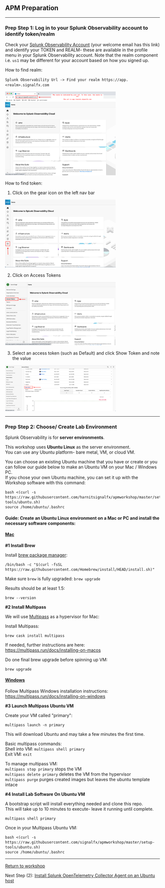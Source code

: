 ## APM Preparation

---

### Prep Step 1: Log in to your Splunk Observability account to identify token/realm  

Check your [Splunk Observability Account](https://app.us1.signalfx.com/o11y/#/home) (your welcome email has this link) and identify your TOKEN and REALM- these are available in the profile menu in your Splunk Observability account. Note that the realm component i.e. `us1` may be different for your account based on how you signed up.

How to find realm:

`Splunk Observability Url -> Find your realm https://app.<realm>.signalfx.com`    

<img src="../assets/01-realm.png" width="360" />  

How to find token:  
1. Click on the gear icon on the left nav bar
<img src="../assets/02-token-1.png" width="360" />  

2. Click on Access Tokens
<img src="../assets/02-token-2.png" width="360" />  

3. Select an access token (such as Default) and click Show Token and note the value
<img src="../assets/02-token-3.png" width="360" />  

---

### Prep Step 2: Choose/ Create Lab Environment  

Splunk Observability is for **server environments**.    

This workshop uses **Ubuntu Linux** as the server environment.    
You can use any Ubuntu platform- bare metal, VM, or cloud VM.

You can choose an existing Ubuntu machine that you have or create or you can follow our guide below to make an Ubuntu VM on your Mac / Windows PC.  
If you chose your own Ubuntu machine, you can set it up with the Workshop software with this command: 

```
bash <(curl -s https://raw.githubusercontent.com/harnitsignalfx/apmworkshop/master/setup-tools/ubuntu.sh)
source /home/ubuntu/.bashrc
```

#### Guide: Create an Ubuntu Linux environment on a Mac or PC and install the necessary software components:

#### <ins>Mac</ins>

**#1 Install Brew**  

Install [brew package manager](https://brew.sh):  

```
/bin/bash -c "$(curl -fsSL https://raw.githubusercontent.com/Homebrew/install/HEAD/install.sh)"
```

Make sure `brew` is fully upgraded: `brew upgrade`

Results should be at least 1.5:

```
brew --version
```

**#2 Install Multipass**

We will use [Multipass](https://multipass.run) as a hypervisor for Mac: 

Install Multipass: 

```
brew cask install multipass
```

If needed, further instructions are here: https://multipass.run/docs/installing-on-macos

Do one final brew upgrade before spinning up VM: 

```
brew upgrade
```

#### <ins>Windows</ins>  

Follow Multipass Windows installation instructions: https://multipass.run/docs/installing-on-windows

**#3 Launch Multipass Ubuntu VM**

Create your VM called "primary":  

```
multipass launch -n primary
```

This will download Ubuntu and may take a few minutes the first time.

Basic multipass commands:  
Shell into VM: `multipass shell primary`  
Exit VM: `exit`

To manage multipass VM:  
`multipass stop primary` stops the VM  
`multipass delete primary` deletes the VM from the hypervisor  
`multipass purge` purges created images but leaves the ubuntu template intace  

**#4 Install Lab Software On Ubuntu VM**

A bootstrap script will install everything needed and clone this repo.  
This will take up to 10 minutes to execute- leave it running until complete.  

```
multipass shell primary 
```

Once in your Multipass Ubuntu VM:

```
bash <(curl -s https://raw.githubusercontent.com/signalfx/apmworkshop/master/setup-tools/ubuntu.sh)
source /home/ubuntu/.bashrc
```

---

[Return to workshop](../README.md)

Next Step (2): [Install Splunk OpenTelemetry Collector Agent on an Ubuntu host](./2-otelagent.md)
